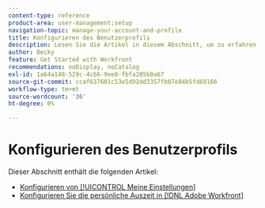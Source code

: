 ```yaml
---
content-type: reference
product-area: user-management;setup
navigation-topic: manage-your-account-and-profile
title: Konfigurieren des Benutzerprofils
description: Lesen Sie die Artikel in diesem Abschnitt, um zu erfahren, wie Sie Ihr  [!DNL Workfront] -Benutzerprofil konfigurieren.
author: Becky
feature: Get Started with Workfront
recommendations: noDisplay, noCatalog
exl-id: 1a64a148-529c-4c66-9ee8-fbfa205b0a67
source-git-commit: ccaf637601c53e5d92dd3357fb07e84b5fd69166
workflow-type: tm+mt
source-wordcount: '36'
ht-degree: 0%

---
```


# Konfigurieren des Benutzerprofils

Dieser Abschnitt enthält die folgenden Artikel:

* [Konfigurieren von [!UICONTROL Meine Einstellungen]](../../../workfront-basics/manage-your-account-and-profile/configuring-your-user-profile/configure-my-settings.md)
* [Konfigurieren Sie die persönliche Auszeit in [!DNL Adobe Workfront]](../../../workfront-basics/manage-your-account-and-profile/configuring-your-user-profile/personal-time-overview.md)
